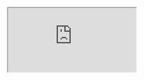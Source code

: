<iframe src="https://docs.google.com/document/d/e/2PACX-1vSNbQiWKOoVTCX1VKlDo0uqaW47H_OgmswaNy1BalDvXwyDrEPVJnFVXnXHHvkP8Mw-aiQpgZkzjHWm/pub?embedded=true"></iframe>
